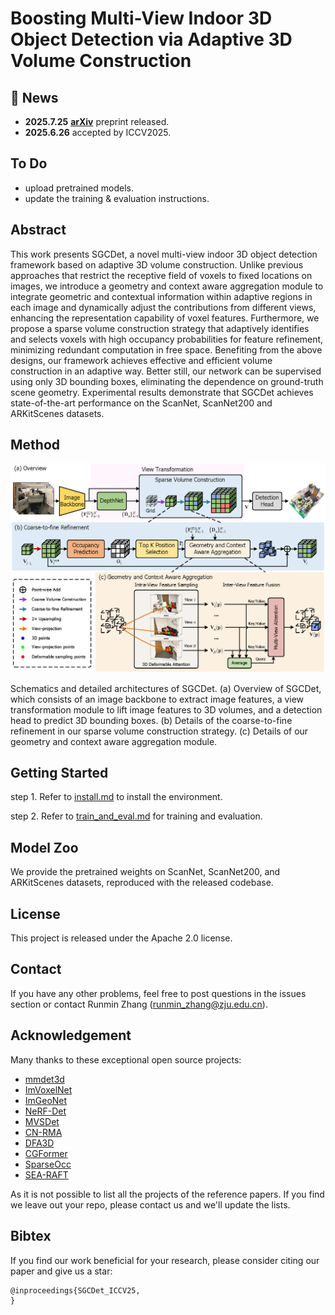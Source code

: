 # Boosting Multi-View Indoor 3D Object Detection via Adaptive 3D Volume Construction

## 🚀 News

- **2025.7.25** [**arXiv**](https://arxiv.org/abs/2507.18331) preprint released.
- **2025.6.26** accepted by ICCV2025.

## To Do

- upload pretrained models.
- update the training & evaluation instructions.

## Abstract

This work presents SGCDet, a novel multi-view indoor 3D object detection framework based on adaptive 3D volume construction. Unlike previous approaches that restrict the receptive field of voxels to fixed locations on images, we introduce a geometry and context aware aggregation module to integrate geometric and contextual information within adaptive regions in each image and dynamically adjust the contributions from different views, enhancing the representation capability of voxel features. Furthermore, we propose a sparse volume construction strategy that adaptively identifies and selects voxels with high occupancy probabilities for feature refinement, minimizing redundant computation in free space. Benefiting from the above designs, our framework achieves effective and efficient volume construction in an adaptive way. Better still, our network can be supervised using only 3D bounding boxes, eliminating the dependence on ground-truth scene geometry. Experimental results demonstrate that SGCDet achieves state-of-the-art performance on the ScanNet, ScanNet200 and ARKitScenes datasets.

## Method

![overview](./docs/Fig-Method.png)

Schematics and detailed architectures of SGCDet. (a) Overview of SGCDet, which consists of an image backbone to extract image features, a view transformation module to lift image features to 3D volumes, and a detection head to predict 3D bounding boxes. (b) Details of the coarse-to-fine refinement in our sparse volume construction strategy. (c) Details of our geometry and context aware aggregation module.

## Getting Started

step 1. Refer to [install.md](./docs/install.md) to install the environment.

step 2. Refer to [train_and_eval.md](./docs/train_and_eval.md) for training and evaluation.

## Model Zoo

We provide the pretrained weights on ScanNet, ScanNet200, and ARKitScenes datasets, reproduced with the released codebase.

## License

This project is released under the Apache 2.0 license.

## Contact

If you have any other problems, feel free to post questions in the issues section or contact Runmin Zhang (runmin_zhang@zju.edu.cn).

## Acknowledgement

Many thanks to these exceptional open source projects:
- [mmdet3d](https://github.com/open-mmlab/mmdetection3d)
- [ImVoxelNet](https://github.com/filaPro/imvoxelnet)
- [ImGeoNet](https://github.com/ttaoREtw/ImGeoNet)
- [NeRF-Det](https://github.com/facebookresearch/NeRF-Det)
- [MVSDet](https://github.com/Pixie8888/MVSDet)
- [CN-RMA](https://github.com/SerCharles/CN-RMA)
- [DFA3D](https://github.com/IDEA-Research/3D-deformable-attention)
- [CGFormer](https://github.com/pkqbajng/CGFormer)
- [SparseOcc](https://github.com/MCG-NJU/SparseOcc)
- [SEA-RAFT](https://github.com/princeton-vl/SEA-RAFT)

As it is not possible to list all the projects of the reference papers. If you find we leave out your repo, please contact us and we'll update the lists.

## Bibtex

If you find our work beneficial for your research, please consider citing our paper and give us a star:

```
@inproceedings{SGCDet_ICCV25,
}
```
